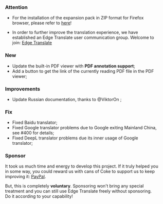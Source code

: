 ### Attention

-   For the installation of the expansion pack in ZIP format for Firefox browser, please refer to [here](https://github.com/EdgeTranslate/EdgeTranslate/blob/master/docs/wiki/en/ToFirefoxUsers.md)!

-   In order to further improve the translation experience, we have established an Edge Translate user communication group. Welcome to join: [Edge Translate](https://t.me/EdgeTranslate)

### New

-   Update the built-in PDF viewer with **PDF annotation support**;
-   Add a button to get the link of the currently reading PDF file in the PDF viewer;

### Improvements

-   Update Russian documentation, thanks to @ViktorOn ;

### Fix

-   Fixed Baidu translator;
-   Fixed Google translator problems due to Google exiting Mainland China, see #400 for details;
-   Fixed DeepL translator problems due its inner usage of Google translator;

### Sponsor

It took us much time and energy to develop this project. If it truly helped you in some way, you could reward us with cans of Coke to support us to keep improving it: [PayPal](https://paypal.me/EdgeTranslate).

But, this is completely **voluntary**. Sponsoring won't bring any special treatment and you can still use Edge Translate freely without sponsoring. Do it according to your capability!
